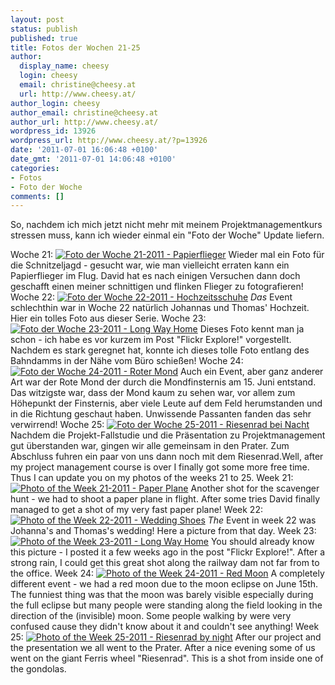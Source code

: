 ```yaml
---
layout: post
status: publish
published: true
title: Fotos der Wochen 21-25
author:
  display_name: cheesy
  login: cheesy
  email: christine@cheesy.at
  url: http://www.cheesy.at/
author_login: cheesy
author_email: christine@cheesy.at
author_url: http://www.cheesy.at/
wordpress_id: 13926
wordpress_url: http://www.cheesy.at/?p=13926
date: '2011-07-01 16:06:48 +0100'
date_gmt: '2011-07-01 14:06:48 +0100'
categories:
- Fotos
- Foto der Woche
comments: []
---
```

<!--:de-->So, nachdem ich mich jetzt nicht mehr mit meinem Projektmanagementkurs stressen muss, kann ich wieder einmal ein "Foto der Woche" Update liefern.
Woche 21:
[![](http://www.cheesy.at/wp-content/uploads/Photo-of-the-Week-21-2011-Paper-plane-300x200.jpg "Foto der Woche 21-2011 - Papierflieger")](http://www.cheesy.at/wp-content/uploads/Photo-of-the-Week-21-2011-Paper-plane.jpg)
Wieder mal ein Foto für die Schnitzeljagd - gesucht war, wie man vielleicht erraten kann ein Papierflieger im Flug. David hat es nach einigen Versuchen dann doch geschafft einen meiner schnittigen und flinken Flieger zu fotografieren!
Woche 22:
[![](http://www.cheesy.at/wp-content/uploads/Photo-of-the-Week-22-2011-Wedding-Shoes-200x300.jpg "Foto der Woche 22-2011 - Hochzeitsschuhe")](http://www.cheesy.at/wp-content/uploads/Photo-of-the-Week-22-2011-Wedding-Shoes.jpg)
_Das_ Event schlechthin war in Woche 22 natürlich Johannas und Thomas' Hochzeit. Hier ein tolles Foto aus dieser Serie.
Woche 23:
[![](http://www.cheesy.at/wp-content/uploads/Photo-of-the-Week-23-2011-Long-Way-Home-209x300.jpg "Foto der Woche 23-2011 - Long Way Home")](http://www.cheesy.at/wp-content/uploads/Photo-of-the-Week-23-2011-Long-Way-Home.jpg)
Dieses Foto kennt man ja schon - ich habe es vor kurzem im Post "Flickr Explore!" vorgestellt. Nachdem es stark geregnet hat, konnte ich dieses tolle Foto entlang des Bahndamms in der Nähe vom Büro schießen!
Woche 24:
[![](http://www.cheesy.at/wp-content/uploads/Photo-of-the-Week-24-2011-Red-Moon-300x224.jpg "Foto der Woche 24-2011 - Roter Mond")](http://www.cheesy.at/wp-content/uploads/Photo-of-the-Week-24-2011-Red-Moon.jpg)
Auch ein Event, aber ganz anderer Art war der Rote Mond der durch die Mondfinsternis am 15. Juni entstand. Das witzigste war, dass der Mond kaum zu sehen war, vor allem zum Höhepunkt der Finsternis, aber viele Leute auf dem Feld herumstanden und in die Richtung geschaut haben. Unwissende Passanten fanden das sehr verwirrend!
Woche 25:
[![](http://www.cheesy.at/wp-content/uploads/Photo-of-the-Week-25-2011-Riesenrad-by-Night-300x225.jpg "Foto der Woche 25-2011 - Riesenrad bei Nacht")](http://www.cheesy.at/wp-content/uploads/Photo-of-the-Week-25-2011-Riesenrad-by-Night.jpg)
Nachdem die Projekt-Fallstudie und die Präsentation zu Projektmanagement gut überstanden war, gingen wir alle gemeinsam in den Prater. Zum Abschluss fuhren ein paar von uns dann noch mit dem Riesenrad.<!--:--><!--:en-->Well, after my project management course is over I finally got some more free time. Thus I can update you on my photos of the weeks 21 to 25.
Week 21:
[![](http://www.cheesy.at/wp-content/uploads/Photo-of-the-Week-21-2011-Paper-plane-300x200.jpg "Photo of the Week 21-2011 - Paper Plane")](http://www.cheesy.at/wp-content/uploads/Photo-of-the-Week-21-2011-Paper-plane.jpg)
Another shot for the scavenger hunt - we had to shoot a paper plane in flight. After some tries David finally managed to get a shot of my very fast paper plane!
Week 22:
[![](http://www.cheesy.at/wp-content/uploads/Photo-of-the-Week-22-2011-Wedding-Shoes-200x300.jpg "Photo of the Week 22-2011 - Wedding Shoes")](http://www.cheesy.at/wp-content/uploads/Photo-of-the-Week-22-2011-Wedding-Shoes.jpg)
_The_ Event in week 22 was Johanna's and Thomas's wedding! Here a picture from that day.
Week 23:
[![](http://www.cheesy.at/wp-content/uploads/Photo-of-the-Week-23-2011-Long-Way-Home-209x300.jpg "Photo of the Week 23-2011 - Long Way Home")](http://www.cheesy.at/wp-content/uploads/Photo-of-the-Week-23-2011-Long-Way-Home.jpg)
You should already know this picture - I posted it a few weeks ago in the post "Flickr Explore!". After a strong rain, I could get this great shot along the railway dam not far from to the office.
Week 24:
[![](http://www.cheesy.at/wp-content/uploads/Photo-of-the-Week-24-2011-Red-Moon-300x224.jpg "Photo of the Week 24-2011 - Red Moon")](http://www.cheesy.at/wp-content/uploads/Photo-of-the-Week-24-2011-Red-Moon.jpg)
A completely different event - we had a red moon due to the moon eclipse on June 15th. The funniest thing was that the moon was barely visible especially during the full eclipse but many people were standing along the field looking in the direction of the (invisible) moon. Some people walking by were very confused cause they didn't know about it and couldn't see anything!
Week 25:
[![](http://www.cheesy.at/wp-content/uploads/Photo-of-the-Week-25-2011-Riesenrad-by-Night-300x225.jpg "Photo of the Week 25-2011 - Riesenrad by night")](http://www.cheesy.at/wp-content/uploads/Photo-of-the-Week-25-2011-Riesenrad-by-Night.jpg)
After our project and the presentation we all went to the Prater. After a nice evening some of us went on the giant Ferris wheel "Riesenrad". This is a shot from inside one of the gondolas.<!--:-->
